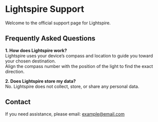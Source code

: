 # Lightspire Support

Welcome to the official support page for Lightspire.

## Frequently Asked Questions

**1. How does Lightspire work?**  
Lightspire uses your device’s compass and location to guide you toward your chosen destination.  
Align the compass number with the position of the light to find the exact direction.

**2. Does Lightspire store my data?**  
No. Lightspire does not collect, store, or share any personal data.

## Contact
If you need assistance, please email: example@email.com
